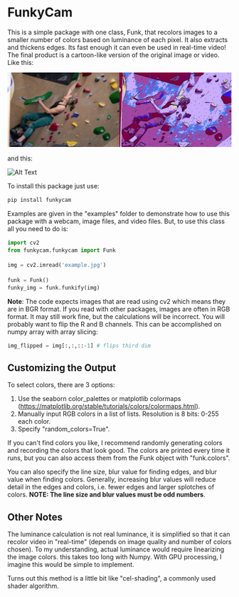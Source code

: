 # FunkyCam

This is a simple package with one class, Funk, that recolors images to a smaller number of colors based on luminance of each pixel. It also extracts and thickens edges. Its fast enough it can even be used in real-time video!
The final product is a cartoon-like version of the original image or video. Like this:

![Image](./climb.png)

and this:

![Alt Text](./funkykillbill.gif)

To install this package just use:

```bash
pip install funkycam
```

Examples are given in the "examples" folder to demonstrate how to use this package with a webcam, image files, and video files. But, to use this class all you need to do is:

```python
import cv2
from funkycam.funkycam import Funk

img = cv2.imread('example.jpg')

funk = Funk()
funky_img = funk.funkify(img)
```

**Note**: The code expects images that are read using cv2 which means they are in BGR format. If you read with other packages, images are often in RGB format. It may still work fine, but the calculations will be incorrect. You will probably want to flip the R and B channels. 
This can be accomplished on numpy array with array slicing:

```python
img_flipped = img[:,:,::-1] # flips third dim
```

## Customizing the Output 
To select colors, there are 3 options:
1. Use the seaborn color_palettes or matplotlib colormaps (https://matplotlib.org/stable/tutorials/colors/colormaps.html).
2. Manually input RGB colors in a list of lists. Resolution is 8 bits: 0-255 each color.
3. Specify "random_colors=True".

If you can't find colors you like, I recommend randomly generating colors and recording the colors that look good. The colors are printed every time it runs, but you can also access them from the Funk object with "funk.colors".

You can also specify the line size, blur value for finding edges, and blur value when finding colors. Generally, increasing blur values will reduce detail in the edges and colors, i.e. fewer edges and larger splotches of colors. **NOTE: The line size and blur values must be odd numbers**. 

## Other Notes
The luminance calculation is not real luminance, it is simplified so that it can recolor video in "real-time" (depends on image quality and number of colors chosen). To my understanding, actual luminance would require linearizing the image colors. this takes too long with Numpy. With GPU processing, I imagine this would be simple to implement. 

Turns out this method is a little bit like "cel-shading", a commonly used shader algorithm.
